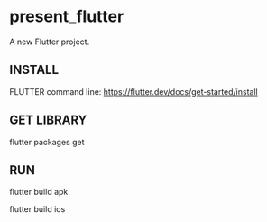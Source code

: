 # present_flutter

A new Flutter project.

## INSTALL

FLUTTER command line: https://flutter.dev/docs/get-started/install

## GET LIBRARY

flutter packages get 

## RUN

flutter build apk

flutter build ios
